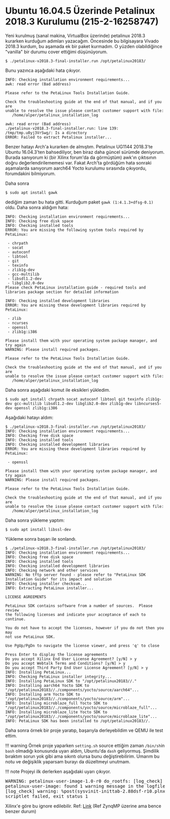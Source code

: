# Ubuntu 16.04.5 Üzerinde Petalinux 2018.3 Kurulumu (215-2-16258747)

Yeni kurulmuş (sanal makina, VirtualBox üzerinde) petalinux 2018.3 kurarken kurduğum adımları yazacağım. Öncesinde bu bilgisayara Vivado 2018.3 kurdum, bu aşamada ek bir paket kurmadım. O yüzden olabildiğince "vanilla" bir durumu cover ettiğimi düşünüyorum.

```shell
$ ./petalinux-v2018.3-final-installer.run /opt/petalinux20183/
```

Bunu yazınca aşağıdaki hata çıkıyor.

```text
INFO: Checking installation environment requirements...
awk: read error (Bad address)

Please refer to the PetaLinux Tools Installation Guide.

Check the troubleshooting guide at the end of that manual, and if you are
unable to resolve the issue please contact customer support with file:
   /home/alper/petalinux_installation_log

awk: read error (Bad address)
./petalinux-v2018.3-final-installer.run: line 139: /tmp/tmp.u0yj3VrSwg/: Is a directory
ERROR: Failed to extract Petalinux installer...
```

Benzer hatayı Arch'a kurarken de almıştım. Petalinux UG1144 2018.3'te Ubuntu 16.04.3'ten bahsediliyor, ben biraz daha güncel sürümde deniyorum. Burada sanıyorum ki (bir Xilinx forum'da da görmüştüm) awk'ın çıktısının doğru değerlendirilememesi var. Fakat Arch'ta gördüğüm hata sonraki aşamalarda sanıyorum aarch64 Yocto kurulumu sırasında çıkıyordu, forumdakini bilmiyorum.

Daha sonra

```shell
$ sudo apt install gawk
```

dediğim zaman bu hata gitti. Kurduğum paket `gawk (1:4.1.3+dfsg-0.1)` oldu. Daha sonra aldığım hata:

```text
INFO: Checking installation environment requirements...
INFO: Checking free disk space
INFO: Checking installed tools
ERROR: You are missing the following system tools required by PetaLinux:

 - chrpath
 - socat
 - autoconf
 - libtool
 - git
 - texinfo
 - zlib1g-dev
 - gcc-multilib
 - libsdl1.2-dev
 - libglib2.0-dev
Please check PetaLinux installation guide - required tools and libraries package section for detailed information

INFO: Checking installed development libraries
ERROR: You are missing these development libraries required by PetaLinux:

 - zlib
 - ncurses
 - openssl
 - zlib1g:i386

Please install them with your operating system package manager, and try again
WARNING: Please install required packages.

Please refer to the PetaLinux Tools Installation Guide.

Check the troubleshooting guide at the end of that manual, and if you are
unable to resolve the issue please contact customer support with file:
   /home/alper/petalinux_installation_log
```

Daha sonra aşağıdaki komut ile eksikleri yükledim.

```shell
$ sudo apt install chrpath socat autoconf libtool git texinfo zlib1g-dev gcc-multilib libsdl1.2-dev libglib2.0-dev zlib1g-dev libncurses5-dev openssl zlib1g:i386
```

Aşağıdaki hatayı aldım:

```text
$ ./petalinux-v2018.3-final-installer.run /opt/petalinux20183/
INFO: Checking installation environment requirements...
INFO: Checking free disk space
INFO: Checking installed tools
INFO: Checking installed development libraries
ERROR: You are missing these development libraries required by PetaLinux:

 - openssl

Please install them with your operating system package manager, and try again
WARNING: Please install required packages.

Please refer to the PetaLinux Tools Installation Guide.

Check the troubleshooting guide at the end of that manual, and if you are
unable to resolve the issue please contact customer support with file:
   /home/alper/petalinux_installation_log
```

Daha sonra yükleme yaptım:

```shell
$ sudo apt install libssl-dev
```

Yükleme sonra başarı ile sonlandı.

```shell
$ ./petalinux-v2018.3-final-installer.run /opt/petalinux20183/
INFO: Checking installation environment requirements...
INFO: Checking free disk space
INFO: Checking installed tools
INFO: Checking installed development libraries
INFO: Checking network and other services
WARNING: No tftp server found - please refer to "PetaLinux SDK Installation Guide" for its impact and solution
INFO: Checking installer checksum...
INFO: Extracting PetaLinux installer...

LICENSE AGREEMENTS

PetaLinux SDK contains software from a number of sources.  Please review
the following licenses and indicate your acceptance of each to continue.

You do not have to accept the licenses, however if you do not then you may
not use PetaLinux SDK.

Use PgUp/PgDn to navigate the license viewer, and press 'q' to close

Press Enter to display the license agreements
Do you accept Xilinx End User License Agreement? [y/N] > y
Do you accept Webtalk Terms and Conditions? [y/N] > y
Do you accept Third Party End User License Agreement? [y/N] > y
INFO: Installing PetaLinux...
INFO: Checking PetaLinux installer integrity...
INFO: Installing PetaLinux SDK to "/opt/petalinux20183//."
INFO: Installing aarch64 Yocto SDK to "/opt/petalinux20183//./components/yocto/source/aarch64"...
INFO: Installing arm Yocto SDK to "/opt/petalinux20183//./components/yocto/source/arm"...
INFO: Installing microblaze_full Yocto SDK to "/opt/petalinux20183//./components/yocto/source/microblaze_full"...
INFO: Installing microblaze_lite Yocto SDK to "/opt/petalinux20183//./components/yocto/source/microblaze_lite"...
INFO: PetaLinux SDK has been installed to /opt/petalinux20183//.
```

Daha sonra örnek bir proje yaratıp, başarıyla derleyebildim ve QEMU ile test ettim.

!!! warning
    Örnek proje yaparken `setting.sh` source ettiğim zaman `/bin/sh`in `bash` olmadığı konusunda uyarı aldım, Ubuntu'da `dash` geliyormuş. Şimdilik bıraktım sorun yok gibi ama sıkıntı olursa bunu değiştirebilirim. Umarım bu notu ve değişiklik yaparsam burayı da düzeltmeyi unutmam.

!!! note
    Projeyi ilk derlerken aşağıdaki uyarı çıkıyor.
    <pre>
    WARNING: petalinux-user-image-1.0-r0 do_rootfs: [log_check] petalinux-user-image: found 1 warning message in the logfile:
    [log_check] warning: %post(sysvinit-inittab-2.88dsf-r10.plnx_zynq7) scriptlet failed, exit status 1
    </pre>
    Xilinx'e göre bu ignore edilebilir. Ref: [Link](https://www.xilinx.com/support/answers/71110.html) (Ref ZynqMP üzerine ama bence benzer durum)
